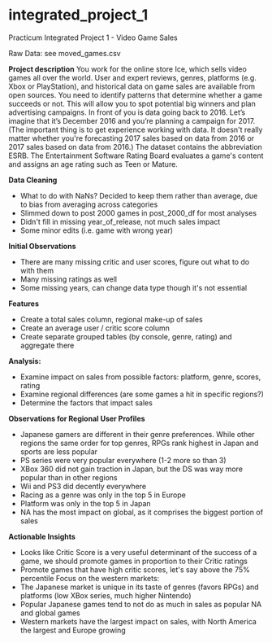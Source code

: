 # integrated_project_1
Practicum Integrated Project 1 - Video Game Sales

Raw Data: see moved_games.csv

**Project description**
You work for the online store Ice, which sells video games all over the world. User and expert reviews, genres, platforms (e.g. Xbox or PlayStation), and historical data on game sales are available from open sources. You need to identify patterns that determine whether a game succeeds or not. This will allow you to spot potential big winners and plan advertising campaigns.
In front of you is data going back to 2016. Let’s imagine that it’s December 2016 and you’re planning a campaign for 2017.
(The important thing is to get experience working with data. It doesn't really matter whether you're forecasting 2017 sales based on data from 2016 or 2017 sales based on data from 2016.)
The dataset contains the abbreviation ESRB. The Entertainment Software Rating Board evaluates a game's content and assigns an age rating such as Teen or Mature.

**Data Cleaning**
- What to do with NaNs? Decided to keep them rather than average, due to bias from averaging across categories
- Slimmed down to post 2000 games in post_2000_df for most analyses 
- Didn't fill in missing year_of_release, not much sales impact
- Some minor edits (i.e. game with wrong year)

**Initial Observations**
- There are many missing critic and user scores, figure out what to do with them
- Many missing ratings as well
- Some missing years, can change data type though it's not essential

**Features**
- Create a total sales column, regional make-up of sales
- Create an average user / critic score column
- Create separate grouped tables (by console, genre, rating) and aggregate there

**Analysis:**
- Examine impact on sales from possible factors: platform, genre, scores, rating
- Examine regional differences (are some games a hit in specific regions?)
- Determine the factors that impact sales

**Observations for Regional User Profiles**
- Japanese gamers are different in their genre preferences. While other regions the same order for top genres, RPGs rank highest in Japan and sports are less popular
- PS series were very popular everywhere (1-2 more so than 3)
- XBox 360 did not gain traction in Japan, but the DS was way more popular than in other regions
- Wii and PS3 did decently everywhere
- Racing as a genre was only in the top 5 in Europe
- Platform was only in the top 5 in Japan
- NA has the most impact on global, as it comprises the biggest portion of sales

**Actionable Insights**
- Looks like Critic Score is a very useful determinant of the success of a game, we should promote games in proportion to their Critic ratings
- Promote games that have high critic scores, let's say above the 75% percentile
Focus on the western markets:
- The Japanese market is unique in its taste of genres (favors RPGs) and platforms (low XBox series, much higher Nintendo)
- Popular Japanese games tend to not do as much in sales as popular NA and global games
- Western markets have the largest impact on sales, with North America the largest and Europe growing
